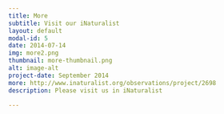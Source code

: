 ```yaml
---
title: More
subtitle: Visit our iNaturalist
layout: default
modal-id: 5
date: 2014-07-14
img: more2.png
thumbnail: more-thumbnail.png
alt: image-alt
project-date: September 2014
more: http://www.inaturalist.org/observations/project/2698 
description: Please visit us in iNaturalist

---
```

